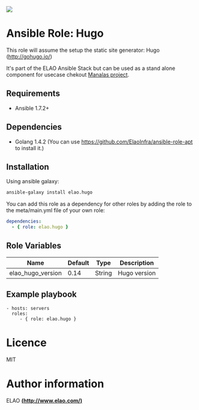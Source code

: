 <img src="http://www.elao.com/images/corpo/logo_red_small.png"/>

# Ansible Role: Hugo

This role will assume the setup the static site generator: Hugo (http://gohugo.io/) 

It's part of the ELAO Ansible Stack but can be used as a stand alone component for usecase chekout [Manalas project](http://manalas.com).

## Requirements

- Ansible 1.7.2+

## Dependencies

- Golang 1.4.2 (You can use https://github.com/ElaoInfra/ansible-role-apt to install it.)

## Installation

Using ansible galaxy:

```bash
ansible-galaxy install elao.hugo
```
You can add this role as a dependency for other roles by adding the role to the meta/main.yml file of your own role:

```yaml
dependencies:
  - { role: elao.hugo }
```

## Role Variables

|Name|Default|Type|Description|
|----|-------|----|-----------|
| elao_hugo_version| 0.14 | String | Hugo version |


## Example playbook

    - hosts: servers
      roles:
         - { role: elao.hugo }

# Licence

MIT

# Author information

ELAO [**(http://www.elao.com/)**](http://www.elao.com)
